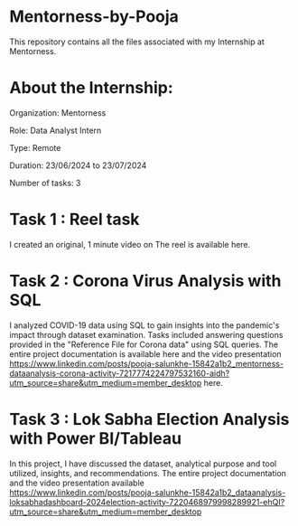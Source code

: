 # Mentorness-by-Pooja
This repository contains all the files associated with my Internship at Mentorness.

# About the Internship:
Organization: Mentorness

Role: Data Analyst Intern

Type: Remote

Duration: 23/06/2024 to 23/07/2024

Number of tasks: 3

# Task 1 : Reel task
I created an original, 1 minute video on  The reel is available here.

# Task 2 : Corona Virus Analysis with SQL
I analyzed COVID-19 data using SQL to gain insights into the pandemic's impact through dataset examination. Tasks included answering questions provided in the "Reference File for Corona data" using SQL queries. The entire project documentation is available here and the video presentation https://www.linkedin.com/posts/pooja-salunkhe-15842a1b2_mentorness-dataanalysis-corona-activity-7217774224797532160-aidh?utm_source=share&utm_medium=member_desktop here.

# Task 3 : Lok Sabha Election Analysis with Power BI/Tableau
In this project, I have discussed the dataset, analytical purpose and tool utilized, insights, and recommendations. The entire project documentation and the video presentation available  
 https://www.linkedin.com/posts/pooja-salunkhe-15842a1b2_dataanalysis-loksabhadashboard-2024election-activity-7220468979998289921-ehQI?utm_source=share&utm_medium=member_desktop
